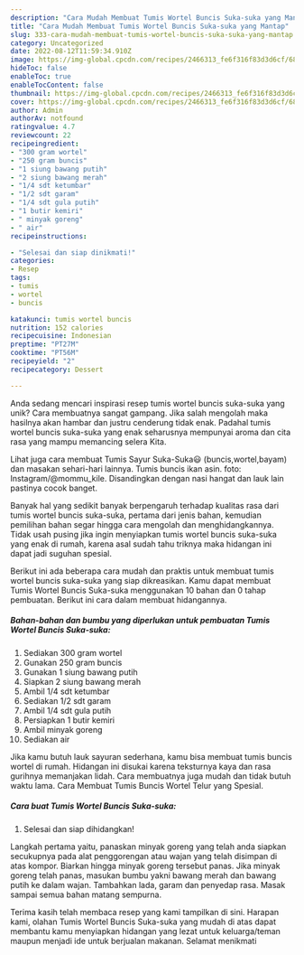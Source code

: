 ```yaml
---
description: "Cara Mudah Membuat Tumis Wortel Buncis Suka-suka yang Mantap"
title: "Cara Mudah Membuat Tumis Wortel Buncis Suka-suka yang Mantap"
slug: 333-cara-mudah-membuat-tumis-wortel-buncis-suka-suka-yang-mantap
category: Uncategorized
date: 2022-08-12T11:59:34.910Z
image: https://img-global.cpcdn.com/recipes/2466313_fe6f316f83d3d6cf/680x482cq70/tumis-wortel-buncis-suka-suka-foto-resep-utama.jpg
hideToc: false
enableToc: true
enableTocContent: false
thumbnail: https://img-global.cpcdn.com/recipes/2466313_fe6f316f83d3d6cf/680x482cq70/tumis-wortel-buncis-suka-suka-foto-resep-utama.jpg
cover: https://img-global.cpcdn.com/recipes/2466313_fe6f316f83d3d6cf/680x482cq70/tumis-wortel-buncis-suka-suka-foto-resep-utama.jpg
author: Admin
authorAv: notfound
ratingvalue: 4.7
reviewcount: 22
recipeingredient:
- "300 gram wortel"
- "250 gram buncis"
- "1 siung bawang putih"
- "2 siung bawang merah"
- "1/4 sdt ketumbar"
- "1/2 sdt garam"
- "1/4 sdt gula putih"
- "1 butir kemiri"
- " minyak goreng"
- " air"
recipeinstructions:

- "Selesai dan siap dinikmati!"
categories:
- Resep
tags:
- tumis
- wortel
- buncis

katakunci: tumis wortel buncis 
nutrition: 152 calories
recipecuisine: Indonesian
preptime: "PT27M"
cooktime: "PT56M"
recipeyield: "2"
recipecategory: Dessert

---
```





Anda sedang mencari inspirasi resep tumis wortel buncis suka-suka yang unik? Cara membuatnya sangat gampang. Jika salah mengolah maka hasilnya akan hambar dan justru cenderung tidak enak. Padahal tumis wortel buncis suka-suka yang enak seharusnya mempunyai aroma dan cita rasa yang mampu memancing selera Kita.





Lihat juga cara membuat Tumis Sayur Suka-Suka😃 (buncis,wortel,bayam) dan masakan sehari-hari lainnya. Tumis buncis ikan asin. foto: Instagram/@mommu_kile. Disandingkan dengan nasi hangat dan lauk lain pastinya cocok banget.

Banyak hal yang sedikit banyak berpengaruh terhadap kualitas rasa dari tumis wortel buncis suka-suka, pertama dari jenis bahan, kemudian pemilihan bahan segar hingga cara mengolah dan menghidangkannya. Tidak usah pusing jika ingin menyiapkan tumis wortel buncis suka-suka yang enak di rumah, karena asal sudah tahu triknya maka hidangan ini dapat jadi suguhan spesial.






Berikut ini ada beberapa cara mudah dan praktis untuk membuat tumis wortel buncis suka-suka yang siap dikreasikan. Kamu dapat membuat Tumis Wortel Buncis Suka-suka menggunakan 10 bahan dan 0 tahap pembuatan. Berikut ini cara dalam membuat hidangannya.

<!--inarticleads1-->

##### Bahan-bahan dan bumbu yang diperlukan untuk pembuatan Tumis Wortel Buncis Suka-suka:

1. Sediakan 300 gram wortel
1. Gunakan 250 gram buncis
1. Gunakan 1 siung bawang putih
1. Siapkan 2 siung bawang merah
1. Ambil 1/4 sdt ketumbar
1. Sediakan 1/2 sdt garam
1. Ambil 1/4 sdt gula putih
1. Persiapkan 1 butir kemiri
1. Ambil  minyak goreng
1. Sediakan  air


Jika kamu butuh lauk sayuran sederhana, kamu bisa membuat tumis buncis wortel di rumah. Hidangan ini disukai karena teksturnya kaya dan rasa gurihnya memanjakan lidah. Cara membuatnya juga mudah dan tidak butuh waktu lama. Cara Membuat Tumis Buncis Wortel Telur yang Spesial. 

<!--inarticleads2-->

##### Cara buat Tumis Wortel Buncis Suka-suka:


1. Selesai dan siap dihidangkan!

Langkah pertama yaitu, panaskan minyak goreng yang telah anda siapkan secukupnya pada alat penggorengan atau wajan yang telah disimpan di atas kompor. Biarkan hingga minyak goreng tersebut panas. Jika minyak goreng telah panas, masukan bumbu yakni bawang merah dan bawang putih ke dalam wajan. Tambahkan lada, garam dan penyedap rasa. Masak sampai semua bahan matang sempurna. 

Terima kasih telah membaca resep yang kami tampilkan di sini. Harapan kami, olahan Tumis Wortel Buncis Suka-suka yang mudah di atas dapat membantu kamu menyiapkan hidangan yang lezat untuk keluarga/teman maupun menjadi ide untuk berjualan makanan. Selamat menikmati
